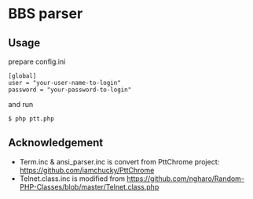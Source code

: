 # BBS parser

## Usage

prepare config.ini


```
[global]
user = "your-user-name-to-login"
password = "your-password-to-login"
```

and run


```
$ php ptt.php
```

## Acknowledgement

* Term.inc & ansi_parser.inc is convert from PttChrome project: https://github.com/iamchucky/PttChrome
* Telnet.class.inc is modified from https://github.com/ngharo/Random-PHP-Classes/blob/master/Telnet.class.php
